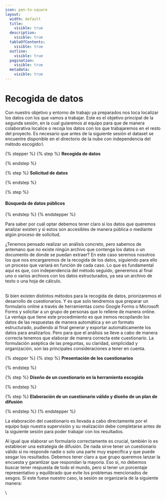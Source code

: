 ```yaml
---
icon: pen-to-square
layout:
  width: default
  title:
    visible: true
  description:
    visible: true
  tableOfContents:
    visible: true
  outline:
    visible: true
  pagination:
    visible: true
  metadata:
    visible: true
---
```


# Recogida de datos

Con nuestro objetivo y entorno de trabajo ya preparados nos toca localizar los datos con los que vamos a trabajar. Este es el objetivo principal de la segunda sesión, en la cual guiaremos al equipo para que de manera colaborativa localice o recoja los datos con los que trabajaremos en el resto del proyecto. Es necesario que antes de la siguiente sesión el dataset se encuentre disponible en el directorio de la nube con independencia del método escogido:\


{% stepper %}
{% step %}
&#x20;**Recogida de datos**


{% endstep %}

{% step %}
**Solicitud de datos**


{% endstep %}

{% step %}
#### Búsqueda de datos públicos


{% endstep %}
{% endstepper %}

Para saber por cuál optar debemos tener claro si los datos que queremos analizar existen y si estos son accesibles de manera pública o mediante algún proceso de solicitud.

¿Tenemos pensado realizar un análisis concreto, pero sabemos de antemano que no existe ningún archivo que contenga los datos o un documento de donde se puedan extraer? En este caso seremos nosotros los que nos encargaremos de la recogida de los datos, siguiendo para ello un proceso que variará en función de cada caso. Lo que es fundamental aquí es que, con independencia del método seguido, generemos al final uno o varios archivos con los datos estructurados, ya sea un archivo de texto o una hoja de cálculo.

\
Si bien existen distintos métodos para la recogida de datos, priorizaremos el desarrollo de cuestionarios. Y es que solo tendremos que preparar un formulario online a través de herramientas como Google Forms o Microsoft Forms y solicitar a un grupo de personas que lo rellene de manera online. La ventaja que tiene este procedimiento es que iremos recopilando los datos de las respuestas de manera automática y en un formato estructurado, pudiendo al final generar y exportar automáticamente los datos para analizarlos. Pero para que el análisis se lleve a cabo de manera correcta tenemos que elaborar de manera correcta este cuestionario. La formulación aséptica de las preguntas, su claridad, simplicidad y organización, son las principales consideraciones a tener en cuenta.

{% stepper %}
{% step %}
**Presentación de los cuestionarios**


{% endstep %}

{% step %}
**Diseño de un cuestionario en la herramienta escogida**


{% endstep %}

{% step %}
**Elaboración de un cuestionario válido y diseño de un plan de difusión**


{% endstep %}
{% endstepper %}

La elaboración del cuestionario es llevada a cabo directamente por el equipo bajo nuestra supervisión y su realización debe completarse antes de la siguiente sesión para poder trabajar con los resultados.

Al igual que elaborar un formulario correctamente es crucial, también lo es establecer una estrategia de difusión. De nada sirve tener un cuestionario válido si no responde nadie o solo una parte muy específica y que puede sesgar los resultados. Debemos tener claro a que grupo queremos lanzar la encuesta y garantizar que respondan la mayoría. Eso sí, no debemos buscar tener respuesta de todo el mundo, pero sí tener un porcentaje representativo y equilibrado que evite los problemas mencionados de sesgos. Si este fuese nuestro caso, la sesión se organizaría de la siguiente manera:

\
